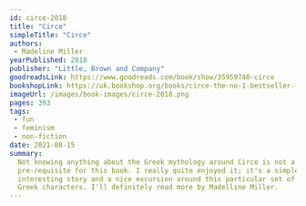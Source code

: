 ```yaml
---
id: circe-2018
title: "Circe"
simpleTitle: "Circe"
authors: 
 - Madeline Miller
yearPublished: 2018
publisher: "Little, Brown and Company"
goodreadsLink: https://www.goodreads.com/book/show/35959740-circe
bookshopLink: https://uk.bookshop.org/books/circe-the-no-1-bestseller-from-the-author-of-the-song-of-achilles/9781408890042
imageUrl: /images/book-images/circe-2018.png
pages: 393
tags: 
 - fun 
 - feminism 
 - non-fiction
date: 2021-08-15
summary: 
  Not knowing anything about the Greek mythology around Circe is not a
  pre-requisite for this book. I really quite enjoyed it; it's a simple,
  interesting story and a nice excursion around this particular set of
  Greek characters. I'll definitely read more by Madelline Miller.
---
```


